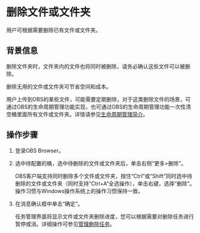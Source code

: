 # 删除文件或文件夹<a name="zh-cn_topic_0086375570"></a>

用户可根据需要删除已有文件或文件夹。

## 背景信息<a name="s365083ada63d40cfb193b867b568ff43"></a>

删除文件夹时，文件夹内的文件也将同时被删除，请务必确认这些文件可以被删除。

删除无用的文件或文件夹可节省空间和成本。

用户上传到OBS的某些文件，可能需要定期删除，对于这类删除文件的场景，可通过OBS的生命周期管理功能实现，也可通过OBS的生命周期管理功能一次性清空桶里面所有文件或文件夹。详情请参见[生命周期管理简介](生命周期管理简介.md)。

## 操作步骤<a name="s3290b712dbe84cd58e3dc7d2c78610bf"></a>

1.  登录OBS Browser。
2.  选中待配置的桶，选中待删除的文件或文件夹后，单击右侧“更多\>删除”。

    OBS客户端支持同时删除多个文件或文件夹，按住“Ctrl”或“Shift”同时选中待删除的文件或文件夹（同时支持“Ctrl+A”全选操作），单击右键，选择“删除”。操作习惯与Windows操作系统上的操作习惯保持一致。

3.  在消息确认框中单击“确定”。

    任务管理界面将显示文件或文件夹删除进度，您可以根据需要对删除任务进行暂停或消。详细操作可参见[管理删除任务](管理删除任务.md)。


